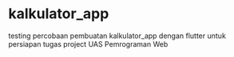 # kalkulator_app

testing percobaan pembuatan kalkulator_app dengan flutter untuk persiapan tugas project UAS Pemrograman Web
